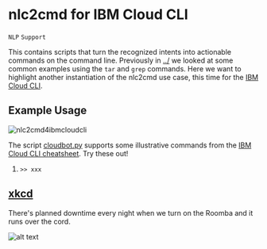 # nlc2cmd for IBM Cloud CLI

`NLP` `Support`

This contains scripts that turn the recognized intents into actionable commands on the command line. 
Previously in [../](../) we looked at some common examples using the `tar` and `grep` commands. 
Here we want to highlight another instantiation of the nlc2cmd use case, this time for the [IBM Cloud CLI](https://www.ibm.com/cloud/cli).

## Example Usage

![nlc2cmd4ibmcloudcli](https://www.dropbox.com/s/ybuwyixqobjo8za/nlc2cmd4ibmcloudcli.gif?raw=1)

The script [cloudbot.py](cloudbot.py) supports some illustrative commands from the [IBM Cloud CLI cheatsheet](https://github.com/ibm-cloud-docs/cli/blob/master/IBM%20Cloud%20CLI%20quick%20reference.pdf). Try these out!

1. `>> xxx`

## [xkcd](https://uni.xkcd.com/)

There's planned downtime every night when we turn on the Roomba and it runs over the cord.

![alt text](https://imgs.xkcd.com/comics/the_cloud.png "There's planned downtime every night when we turn on the Roomba and it runs over the cord.")
